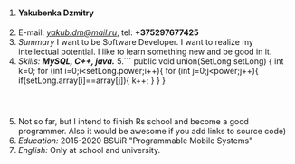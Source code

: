 1. #### Yakubenka Dzmitry
2. E-mail: *yakub.dm@mail.ru*, tel: **+375297677425**
3. *Summary*
I want to be Software Developer. I want to realize my intellectual potential. I like to learn something new and be good in it.
4. *Skills:* *__MySQL, C++, java.__*
5.```
public void union(SetLong setLong)
   {
    int k=0;
    for (int i=0;i<setLong.power;i++){
        for (int j=0;j<power;j++){
            if(setLong.array[i]==array[j]){
                k++;
            }
        }
    }
    ```



6. Not so far, but I intend to finish Rs school and become a good programmer.
Also it would be awesome if you add links to source code)
7. *Education:* 2015-2020 BSUiR "Programmable Mobile Systems"
8. *English:* Only at school and university.
